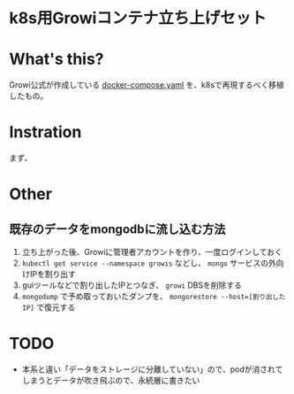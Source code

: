 k8s用Growiコンテナ立ち上げセット
==========================

# What's this?

Growi公式が作成している [docker-compose.yaml](https://github.com/weseek/growi-docker-compose/blob/master/docker-compose.yml) を、k8sで再現するべく移植したもの。

# Instration

まず、

# Other

## 既存のデータをmongodbに流し込む方法

1. 立ち上がった後、Growiに管理者アカウントを作り、一度ログインしておく
0. `kubectl get service --namespace growis` などし、 `mongo` サービスの外向けIPを割り出す
0. guiツールなどで割り出したIPとつなぎ、 `growi` DBSを削除する
0. `mongodump` で予め取っておいたダンプを、 `mongorestore --host=[割り出したIP]` で復元する

# TODO

- 本系と違い「データをストレージに分離していない」ので、podが消されてしまうとデータが吹き飛ぶので、永続層に書きたい

